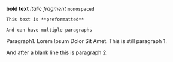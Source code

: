 **bold text**
_italic fragment_
`monospaced`
```
This text is **preformatted**

And can have multiple paragraphs
```
Paragraph1. Lorem Ipsum Dolor Sit Amet.
This is still paragraph 1.

And after a blank line this is paragraph 2.

